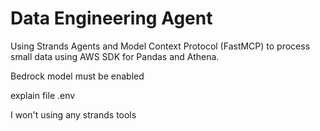 # Data Engineering Agent
Using Strands Agents and Model Context Protocol (FastMCP) to process small data using AWS SDK for Pandas and Athena.




Bedrock model must be enabled

explain file .env

 I won't using any strands tools